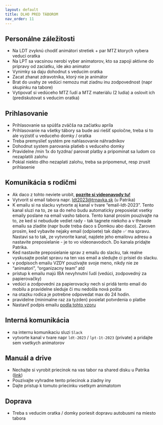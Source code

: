 ```yaml
---
layout: default
title: DLHO PRED TÁBOROM
nav_order: 11
---
```


## Personálne záležitosti

- Na LDT zvyknú chodiť animátori stretiek + par MTZ ktorych vybera veduci oratka
- Na LPT sa vacsinou nerobi vyber animatorov, kto sa zapoji aktivne do pripravy od zaciatku, ide ako animator
- Vynimky sa daju dohodnut s veducim oratka
- Zacat zhanat zdravotníka, ktorý nie je animátor
- Brat do uvahy ze vedúci nemozu mat ziadnu inu zodpovednost (napr skupinku na tabore)
- Vytipovať si vedúceho MTZ ľudí a MTZ materiálu (2 ludia) a oslovit ich (prediskutovat s veducim oratka)

## Prihlasovanie

- Prihlasovanie sa spúšťa zväčša na začiatku apríla
- Prihlasovanie na všetky tábory sa bude asi riešiť spoločne, treba si to ale vyzistiť u veduceho domky / oratka
- Treba premyslieť systém pre nahlasovanie náhradníkov
- Dohodnut system parovania platieb s veduceho domky
- Pravidelne /min 1x do tyzdna/ parovat platby a pripominat sa ludom co nezaplatili zalohu
- Pokial niekto dlho nezaplati zalohu, treba sa pripomenut, resp zrusit prihlasenie

## Komunikácia s rodičmi

- Ak daco z tohto neviete urobit, [**pozrite si videonavody tu!**](https://drive.google.com/drive/u/1/folders/17_TGDu3qapdayFC8Ift-yHTx0octh5qv)
- Vytvorit si email tabora napr. <ldt2023@trnavka.sk> (u Patrika)
- K emailu si na slacku vytvorte aj kanal v tvare “email-ldt-2023”. Tento kanal sluzi na to, ze sa do neho budu automaticky preposielat vsetky emaily poslane na email vasho tabora. Tento kanal prosim pouzivajte na to, ze ked si nebudude vediet rady - tak tagnete niekoho a v threade emailu sa zladite (napr bude treba daco s Domkou abo daco). Zaroven prosim, ked vybavite nejaky email (odpisete) tak dajte ✅ ma spravu. Nastavi sa to tak, ze vytvrorite kanal, najdete jeho emailovu adresu a nastavite preposielanie - je to vo videonavodoch. Do kanala pridajte Patrika.
- Ked nastavite preposielanie sprav z emailu do slacku, tak realne vyskusajte poslat spravu na ten vas email a sledujte ci prisiel do slacku.
- v podpisoch emailu VZDY pouzivajte svoje meno, nikdy nie ze “animatori”, “organizacny team” atd
- prístup k emailu majú IBA nevyhnutní ľudí (vedúci, zodpovedný za papierovačky)
- vedúci a zodpovedni za papierovacky nech si pridá tento email do mobilu a pravidelne sleduje či mu nedošla nová pošta
- na otazku rodica je potrebne odpovedat max do 24 hodin.
- pravidelne (minimalne raz za tyzden) posielat potvrdenia o platbe
- Nastaviť podpis emailu [podla tohto vzoru](public\email-signature.html)

## Interná komunikácia

- na internu komunikaciu sluzi `Slack`
- vytvorte kanal v tvare napr `ldt-2023` / `lpt-1t-2023` (private) a pridajte sem vsetkych animatorov

## Manuál a drive

- Nechajte si vyrobit priecinok na vas tabor na shared disku u Patrika ([link](https://drive.google.com/drive/u/1/folders/0AOf5hAhweZ_cUk9PVA))
- Pouzivajte vyhradne tento priecinok a ziadny iny
- Dajte pristup k tomuto priecinku vsetkym animatotom

## Doprava

- Treba s veducim oratka / domky poriesit dopravu autobusmi na miesto tabora
